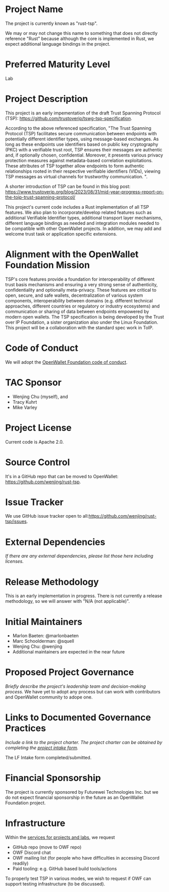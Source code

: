 # Project Name
The project is currently known as "rust-tsp". 

We may or may not change this name to something that does not directly reference "Rust" because although the core is implemented in Rust, we expect additional language bindings in the project.

# Preferred Maturity Level
Lab

# Project Description
This project is an early impementation of the draft Trust Spanning Protocol (TSP): https://github.com/trustoverip/tswg-tsp-specification.

According to the above referenced specification, "The Trust Spanning Protocol (TSP) facilitates secure communication between endpoints with potentially different identifier types, using message-based exchanges. As long as these endpoints use identifiers based on public key cryptography (PKC) with a verifiable trust root, TSP ensures their messages are authentic and, if optionally chosen, confidential. Moreover, it presents various privacy protection measures against metadata-based correlation exploitations. These attributes of TSP together allow endpoints to form authentic relationships rooted in their respective verifiable identifiers (VIDs), viewing TSP messages as virtual channels for trustworthy communication.
".

A shorter introduction of TSP can be found in this blog post: https://www.trustoverip.org/blog/2023/08/31/mid-year-progress-report-on-the-toip-trust-spanning-protocol/

This project's current code includes a Rust implementation of all TSP features. We also plan to incorporate/develop related features such as additional Verifiable Identifier types, additional transport layer mechanisms, different language bindings as needed and integration modules needed to be compatible with other OpenWallet projects.
In addition, we may add and welcome trust task or application specific extensions.

# Alignment with the OpenWallet Foundation Mission
TSP's core features provide a foundation for interoperability of different trust basis mechanisms and ensuring a very strong sense of authenticity, confidentiality and optionally meta-privacy.
These features are critical to open, secure, and safe wallets, decentralization of various system components, interoperability between domains (e.g. different technical approaches, different countries or regulatory or industry ecosystems) and communication or sharing of data between endpoints empowered by modern open wallets. The TSP specification is being developed by the Trust over IP Foundation, a sister organization also under the Linux Foundation. This project will be a collaboration with the standard spec work in ToIP.

# Code of Conduct
We will adopt the [OpenWallet Foundation code of conduct](https://tac.openwallet.foundation/governance/code-of-conduct/).

# TAC Sponsor
- Wenjing Chu (myself), and
- Tracy Kuhrt
- Mike Varley

# Project License
Current code is Apache 2.0.

# Source Control
It's in a GitHub repo that can be moved to OpenWallet: https://github.com/wenjing/rust-tsp.

# Issue Tracker
We use GitHub issue tracker open to all:https://github.com/wenjing/rust-tsp/issues.

# External Dependencies
_If there are any external dependencies, please list those here including licenses._

# Release Methodology
This is an early implementation in progress. There is not currently a release methodology, so we will answer with "N/A (not applicable)".

# Initial Maintainers
- Marlon Baeten: @marlonbaeten
- Marc Schoolderman: @squell
- Wenjing Chu: @wenjing
- Additional maintainers are expected in the near future

# Proposed Project Governance
_Briefly describe the project's leadership team and decision-making process._
We have yet to adopt any process but can work with contributors and OpenWallet community to adope one.

# Links to Documented Governance Practices
_Include a link to the project charter. The project charter can be obtained by completing the [project intake form](https://docs.google.com/forms/d/e/1FAIpQLSeO1bDGHUP-ZpCo1uynm94YOxZlek6RhCH7o3FnX1lZSXXfSQ/viewform?fbzx=4351560609072672295)._

The LF Intake form completed/submitted.

# Financial Sponsorship
The project is currently sponsored by Futurewei Technologies Inc. but we do not expect financial sponsorship in the future as an OpenWallet Foundation project.

# Infrastructure
Within the [services for projects and labs](https://tac.openwallet.foundation/governance/project-and-lab-services/), we request 
- GitHub repo (move to OWF repo)
- OWF Discord chat
- OWF mailing list (for people who have difficulties in accessing Discord readily)
- Paid tooling: e.g. GitHub based build tools/actions

To properly test TSP in various modes, we wish to request if OWF can support testing infrastructure (to be discussed).
